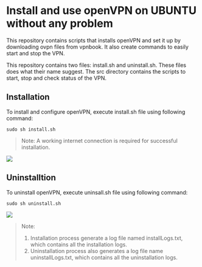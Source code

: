 # Install and use openVPN on UBUNTU without any problem
This repository contains scripts that installs openVPN and set it up by downloading ovpn files from vpnbook. It also create commands to easily start and stop the VPN.

This repository contains two files: install.sh and uninstall.sh. These files does what their name suggest.
The src directory contains the scripts to start, stop and check status of the VPN.

## Installation
To install and configure openVPN, execute install.sh file using following command:
```shell
sudo sh install.sh
```
> Note: A working internet connection is required for successful installation.

![](http://hibare.in/img/github/openvpn3.png)

## Uninstalltion
To uninstall openVPN, execute uninsall.sh file using following command:
```shell
sudo sh uninstall.sh
```

![](http://hibare.in/img/github/openvpn2.png)

> Note:
> 1. Installation process generate a log file named installLogs.txt, which contains all the installation logs.
> 2. Uninstallation process also generates a log file name uninstallLogs.txt, which contains all the uninstallation logs.



